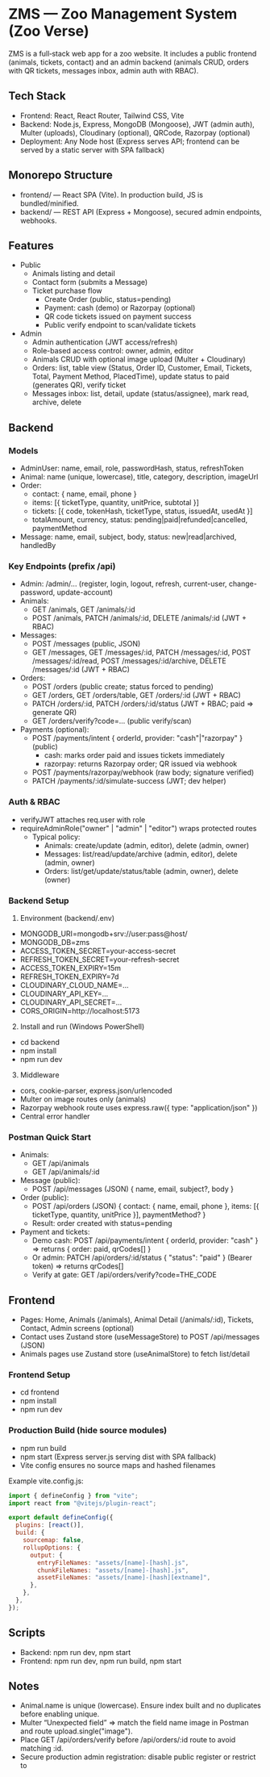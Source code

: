 # ZMS — Zoo Management System (Zoo Verse)

ZMS is a full‑stack web app for a zoo website. It includes a public frontend (animals, tickets, contact) and an admin backend (animals CRUD, orders with QR tickets, messages inbox, admin auth with RBAC).

## Tech Stack

- Frontend: React, React Router, Tailwind CSS, Vite
- Backend: Node.js, Express, MongoDB (Mongoose), JWT (admin auth), Multer (uploads), Cloudinary (optional), QRCode, Razorpay (optional)
- Deployment: Any Node host (Express serves API; frontend can be served by a static server with SPA fallback)

## Monorepo Structure

- frontend/ — React SPA (Vite). In production build, JS is bundled/minified.
- backend/ — REST API (Express + Mongoose), secured admin endpoints, webhooks.

## Features

- Public
  - Animals listing and detail
  - Contact form (submits a Message)
  - Ticket purchase flow
    - Create Order (public, status=pending)
    - Payment: cash (demo) or Razorpay (optional)
    - QR code tickets issued on payment success
    - Public verify endpoint to scan/validate tickets
- Admin
  - Admin authentication (JWT access/refresh)
  - Role-based access control: owner, admin, editor
  - Animals CRUD with optional image upload (Multer + Cloudinary)
  - Orders: list, table view (Status, Order ID, Customer, Email, Tickets, Total, Payment Method, PlacedTime), update status to paid (generates QR), verify ticket
  - Messages inbox: list, detail, update (status/assignee), mark read, archive, delete

## Backend

### Models

- AdminUser: name, email, role, passwordHash, status, refreshToken
- Animal: name (unique, lowercase), title, category, description, imageUrl
- Order:
  - contact: { name, email, phone }
  - items: [{ ticketType, quantity, unitPrice, subtotal }]
  - tickets: [{ code, tokenHash, ticketType, status, issuedAt, usedAt }]
  - totalAmount, currency, status: pending|paid|refunded|cancelled, paymentMethod
- Message: name, email, subject, body, status: new|read|archived, handledBy

### Key Endpoints (prefix /api)

- Admin: /admin/... (register, login, logout, refresh, current-user, change-password, update-account)
- Animals:
  - GET /animals, GET /animals/:id
  - POST /animals, PATCH /animals/:id, DELETE /animals/:id (JWT + RBAC)
- Messages:
  - POST /messages (public, JSON)
  - GET /messages, GET /messages/:id, PATCH /messages/:id, POST /messages/:id/read, POST /messages/:id/archive, DELETE /messages/:id (JWT + RBAC)
- Orders:
  - POST /orders (public create; status forced to pending)
  - GET /orders, GET /orders/table, GET /orders/:id (JWT + RBAC)
  - PATCH /orders/:id, PATCH /orders/:id/status (JWT + RBAC; paid => generate QR)
  - GET /orders/verify?code=... (public verify/scan)
- Payments (optional):
  - POST /payments/intent { orderId, provider: "cash"|"razorpay" } (public)
    - cash: marks order paid and issues tickets immediately
    - razorpay: returns Razorpay order; QR issued via webhook
  - POST /payments/razorpay/webhook (raw body; signature verified)
  - PATCH /payments/:id/simulate-success (JWT; dev helper)

### Auth & RBAC

- verifyJWT attaches req.user with role
- requireAdminRole("owner" | "admin" | "editor") wraps protected routes
  - Typical policy:
    - Animals: create/update (admin, editor), delete (admin, owner)
    - Messages: list/read/update/archive (admin, editor), delete (admin, owner)
    - Orders: list/get/update/status/table (admin, owner), delete (owner)

### Backend Setup

1. Environment (backend/.env)

- MONGODB_URI=mongodb+srv://user:pass@host/
- MONGODB_DB=zms
- ACCESS_TOKEN_SECRET=your-access-secret
- REFRESH_TOKEN_SECRET=your-refresh-secret
- ACCESS_TOKEN_EXPIRY=15m
- REFRESH_TOKEN_EXPIRY=7d
- CLOUDINARY_CLOUD_NAME=...
- CLOUDINARY_API_KEY=...
- CLOUDINARY_API_SECRET=...
- CORS_ORIGIN=http://localhost:5173

2. Install and run (Windows PowerShell)

- cd backend
- npm install
- npm run dev

3. Middleware

- cors, cookie-parser, express.json/urlencoded
- Multer on image routes only (animals)
- Razorpay webhook route uses express.raw({ type: "application/json" })
- Central error handler

### Postman Quick Start

- Animals:
  - GET /api/animals
  - GET /api/animals/:id
- Message (public):
  - POST /api/messages (JSON) { name, email, subject?, body }
- Order (public):
  - POST /api/orders (JSON) { contact: { name, email, phone }, items: [{ ticketType, quantity, unitPrice }], paymentMethod? }
  - Result: order created with status=pending
- Payment and tickets:
  - Demo cash: POST /api/payments/intent { orderId, provider: "cash" } => returns { order: paid, qrCodes[] }
  - Or admin: PATCH /api/orders/:id/status { "status": "paid" } (Bearer token) => returns qrCodes[]
  - Verify at gate: GET /api/orders/verify?code=THE_CODE

## Frontend

- Pages: Home, Animals (/animals), Animal Detail (/animals/:id), Tickets, Contact, Admin screens (optional)
- Contact uses Zustand store (useMessageStore) to POST /api/messages (JSON)
- Animals pages use Zustand store (useAnimalStore) to fetch list/detail

### Frontend Setup

- cd frontend
- npm install
- npm run dev

### Production Build (hide source modules)

- npm run build
- npm start (Express server.js serving dist with SPA fallback)
- Vite config ensures no source maps and hashed filenames

Example vite.config.js:

```js
import { defineConfig } from "vite";
import react from "@vitejs/plugin-react";

export default defineConfig({
  plugins: [react()],
  build: {
    sourcemap: false,
    rollupOptions: {
      output: {
        entryFileNames: "assets/[name]-[hash].js",
        chunkFileNames: "assets/[name]-[hash].js",
        assetFileNames: "assets/[name]-[hash][extname]",
      },
    },
  },
});
```

## Scripts

- Backend: npm run dev, npm start
- Frontend: npm run dev, npm run build, npm start

## Notes

- Animal.name is unique (lowercase). Ensure index built and no duplicates before enabling unique.
- Multer “Unexpected field” => match the field name image in Postman and route upload.single("image").
- Place GET /api/orders/verify before /api/orders/:id route to avoid matching :id.
- Secure production admin registration: disable public register or restrict to
